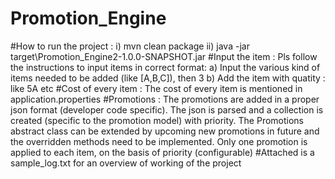 # Promotion_Engine
#How to run the project :
    i) mvn clean package
    ii) java -jar target\Promotion_Engine2-1.0.0-SNAPSHOT.jar
#Input the item :
    Pls follow the instructions to input items in correct format:
    a) Input the various kind of items needed to be added (like [A,B,C]), then 3
    b) Add the item with quatity : like 5A etc
#Cost of every item : 
    The cost of every item is mentioned in application.properties
#Promotions :
    The promotions are added in a proper json format (developer code specific). The json is parsed and a 
    collection is created (specific to the promotion model) with priority.
    The Promotions abstract class can be extended by upcoming new promotions in future and the overridden methods need 
    to be implemented.
    Only one promotion is applied to each item, on the basis of priority (configurable)
#Attached is a sample_log.txt for an overview of working of the project